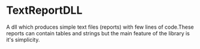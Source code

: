 # TextReportDLL
A dll which produces simple text files (reports) with few lines of code.These reports can contain tables and strings but the main feature of the library is it's simplicity.
